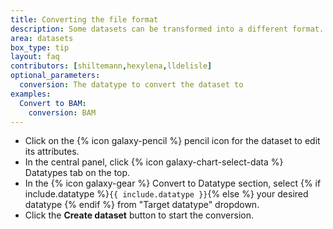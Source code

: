 ```yaml
---
title: Converting the file format
description: Some datasets can be transformed into a different format. Galaxy has some built-in file conversion options depending on the type of data you have.
area: datasets
box_type: tip
layout: faq
contributors: [shiltemann,hexylena,lldelisle]
optional_parameters:
  conversion: The datatype to convert the dataset to
examples:
  Convert to BAM:
    conversion: BAM
---
```


* Click on the {% icon galaxy-pencil %} pencil icon for the dataset to edit its attributes.
* In the central panel, click {% icon galaxy-chart-select-data %} Datatypes tab on the top.
* In the {% icon galaxy-gear %} Convert to Datatype section, select {% if include.datatype %}`{{ include.datatype }}`{% else %} your desired           datatype {% endif %} from "Target datatype" dropdown.
* Click the **Create dataset** button to start the conversion.
